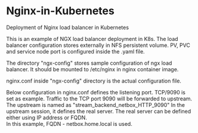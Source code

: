 # Nginx-in-Kubernetes
Deployment of Nginx load balancer in Kubernetes


This is an example of NGX load balancer deployment in K8s.
The load balancer configuration stores externally in NFS persistent volume.
PV, PVC and service node port is configured inside the .yaml file.


The directory "ngx-config" stores sample configuration of ngx load balancer.
It should be mounted to /etc/nginx in nginx container image.

nginx.conf inside "ngx-config" directory is the actual configuration file.


Below configuration in nginx.conf defines the listening port. TCP/9090 is set as example.
Traffic to the TCP port 9090 will be forwarded to upstream. 
The upstream is named as "stream_backend_netbox_HTTP_9090"
In the upstream session, it defines the real server. 
The real server can be defined either using IP address or FQDN.  
In this example, FQDN - netbox.home.local is used. 
